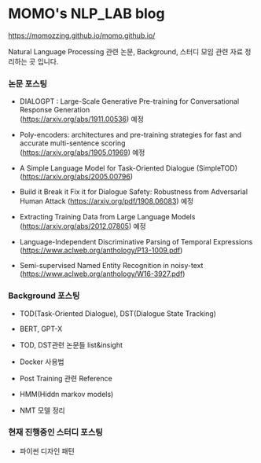 # MOMO's NLP_LAB blog
https://momozzing.github.io/momo.github.io/

Natural Language Processing 관련 논문, Background, 스터디 모임 관련 자료 정리하는 곳 입니다. 

### 논문 포스팅

- DIALOGPT : Large-Scale Generative Pre-training for Conversational Response Generation    
  (https://arxiv.org/abs/1911.00536) 예정

- Poly-encoders: architectures and pre-training strategies for fast and accurate multi-sentence scoring   
  (https://arxiv.org/abs/1905.01969)  예정

- A Simple Language Model for Task-Oriented Dialogue (SimpleTOD)   
  (https://arxiv.org/abs/2005.00796)
  
- Build it Break it Fix it for Dialogue Safety: Robustness from Adversarial Human Attack
  (https://arxiv.org/pdf/1908.06083) 예정
  
- Extracting Training Data from Large Language Models   
  (https://arxiv.org/abs/2012.07805) 예정
  
- Language-Independent Discriminative Parsing of Temporal Expressions
  (https://www.aclweb.org/anthology/P13-1009.pdf)
  
- Semi-supervised Named Entity Recognition in noisy-text
  (https://www.aclweb.org/anthology/W16-3927.pdf)
  
### Background 포스팅
- TOD(Task-Oriented Dialogue), DST(Dialogue State Tracking)

- BERT, GPT-X

- TOD, DST관련 논문들 list&insight

- Docker 사용법

- Post Training 관련 Reference

- HMM(Hiddn markov models)

- NMT 모델 정리 




### 현재 진행중인 스터디 포스팅

- 파이썬 디자인 패턴
